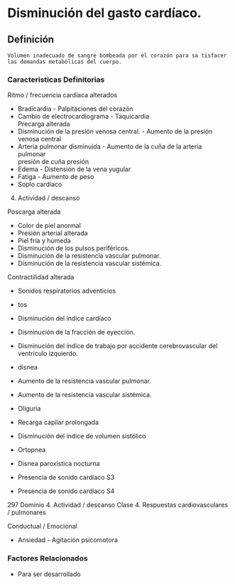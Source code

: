 # Disminución del gasto cardíaco.
## Definición
	Volumen inadecuado de sangre bombeada por el corazón para sa tisfacer las demandas metabólicas del cuerpo.

### Caracteristicas Definitorias
Ritmo / frecuencia cardíaca alterados   
- Bradicardia  - Palpitaciones del corazón  
- Cambio de electrocardiograma  - Taquicardia  
Precarga alterada    
- Disminución de la presión venosa 
central.  - Aumento de la presión venosa 
central  
- Arteria pulmonar disminuida  - Aumento de la cuña de la arteria 
pulmonar  
 presión de cuña   presión  
- Edema  - Distensión de la vena yugular  
- Fatiga  - Aumento de peso   
- Soplo cardíaco   
 
 
 
 
 
 
 
 
 
 
 
 
 
 
 4. Actividad / descanso
 
 
 
 
Poscarga alterada   
- Color de piel anormal   
- Presión arterial alterada   
- Piel fría y húmeda   
- Disminución de los pulsos 
periféricos.   
- Disminución de la resistencia 
vascular pulmonar.   
- Disminución de la resistencia 
vascular sistémica.  
 
Contractilidad alterada   
- Sonidos respiratorios adventicios   
- tos  
- Disminución del índice cardíaco   
- Disminución de la fracción de 
eyección.   
- Disminución del índice de trabajo 
por accidente cerebrovascular 
del ventrículo izquierdo.   
 
- disnea   
- Aumento de la resistencia 
vascular pulmonar.   
- Aumento de la resistencia 
vascular sistémica.   
- Oliguria   
- Recarga capilar prolongada  
 
 
 
 
- Disminución del índice de volumen sistólico   
- Ortopnea   
- Disnea paroxística nocturna   
- Presencia de sonido cardíaco S3   
- Presencia de sonido cardíaco S4  
 
 
 
297 
Dominio 4. Actividad / descanso  Clase 4. Respuestas cardiovasculares / pulmonares  
 
 
 
Conductual / Emocional   
- Ansiedad  - Agitación psicomotora

### Factores Relacionados
- Para ser desarrollado

